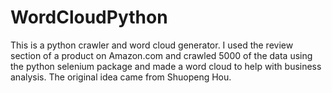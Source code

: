 # WordCloudPython
This is a python crawler and word cloud generator. I used the review section of a product on Amazon.com and crawled 5000 of the data using the python selenium package and made a word cloud to help with business analysis.
The original idea came from Shuopeng Hou.
